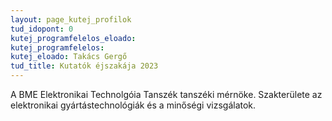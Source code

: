 ```yaml
---
layout: page_kutej_profilok
tud_idopont: 0
kutej_programfelelos_eloado: 
kutej_programfelelos: 
kutej_eloado: Takács Gergő
tud_title: Kutatók éjszakája 2023
---
```


A BME Elektronikai Technolgóia Tanszék tanszéki mérnöke. Szakterülete az elektronikai gyártástechnológiák és a minőségi vizsgálatok.



